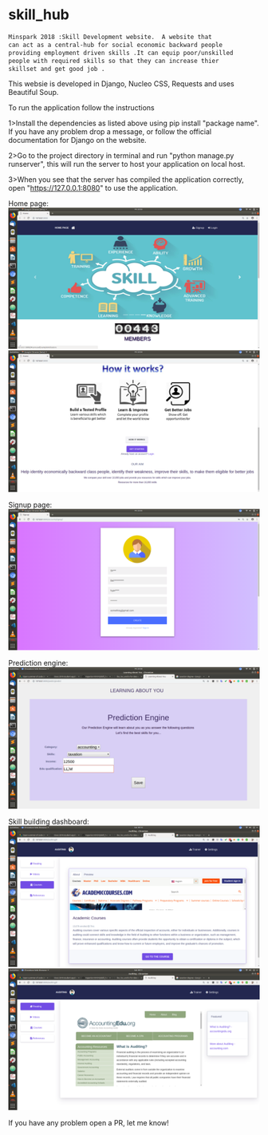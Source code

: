 # skill_hub
    Minspark 2018 :Skill Development website.  A website that 
    can act as a central-hub for social economic backward people
    providing employment driven skills .It can equip poor/unskilled
    people with required skills so that they can increase thier 
    skillset and get good job .

This websie is developed in Django, Nucleo CSS, Requests and uses Beautiful Soup.

To run the application follow the instructions

1>Install the dependencies as listed above using pip install "package name".
If you have any problem drop a message, or follow the official documentation for Django on the website.

2>Go to the project directory in terminal and run "python manage.py runserver", this will run the server to host your application on local host.

3>When you see that the server has compiled the application correctly, open "https://127.0.0.1:8080" to use the application.

Home page:
![Screenshot](/images/1.png) ![Screenshot](/images/2.png)

Signup page:
![Screenshot](/images/3.png)

Prediction engine:
![Screenshot](/images/5.png)

Skill building dashboard:
![Screenshot](/images/7.png)
![Screenshot](/images/9.png)

If you have any problem open a PR, let me know!
